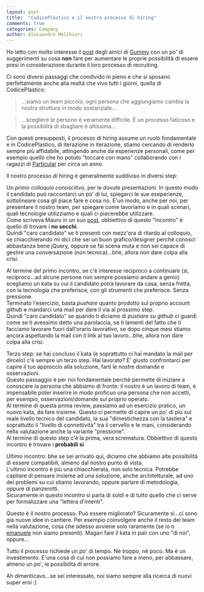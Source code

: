 ```yaml
---
layout: post
title:  "CodicePlastico e il nostro processo di hiring"
comments: true
categories: Company
author: Alessandro Melchiori
---
```


Ho letto con molto interesse il [post](https://medium.com/@alekone/ciao-laureato-ecco-come-non-venire-mai-assunto-da-gummy-e-in-molti-altri-posti-f3d1b2aed52d) degli amici di [Gummy](http://gummyindustries.com/) con un po' di suggerimenti su cosa **non** fare per aumentare le proprie possibilità di essere presi in considerazione durante il loro processo di recruiting.

Ci sono diversi passaggi che condivido in pieno e che si sposano perfettamente anche alla realtà che vivo tutti i giorni, quella di CodicePlastico:

> ...siamo un team piccolo, ogni persona che aggiungiamo cambia la nostra struttura in modo sostanziale...

> ...scegliere le persone è veramente difficile. È un processo faticoso e la possibilità di sbagliare è altissima...

Con questi presupposti, il processo di hiring assume un ruolo fondamentale e in CodicePlastico, di iterazione in iterazione, stiamo cercando di renderlo sempre più affidabile, attingendo anche da esperienze personali, come per esempio quello che ho potuto "toccare con mano" collaborando con i ragazzi di [Particular](https://particular.net/) per circa un anno.

Il nostro processo di hiring è generalmente suddiviso in diversi step:

Un *primo colloquio conoscitivo*, per le dovute presentazioni. In questo modo il candidato può raccontarci un po' di lui, spiegarci le sue eseperienze, sottolineare cosa gli piace fare e cosa no. E'un modo, anche per noi, per presentare il nostro team, per spiegare come lavoriamo e in quali scenari, quali tecnologie utilizziamo e quali ci piacerebbe utilizzare.  
Come scriveva Mauro in un suo [post](http://blogs.ugidotnet.org/topics/archive/2015/11/24/colloqui-di-lavorohellipsi-maledizione-al-plurale-non-colloquio.aspx), obbiettivo di questo "incontro" è quello di trovare i **no secchi**.  
Quindi "caro candidato" se ti presenti con mezz'ora di ritardo al colloquio, se chiacchierando mi dici che sei un buon grafico/designer perchè conosci abbastanza bene jQuery, oppure se fai scena muta e non sei capace di gestire una conversazione (non tecnica)...bhe, allora non dare colpa alla crisi.

Al termine del primo incontro, se c'è interesse reciproco a continuare (si, reciproco...ad alcune persone non sempre possiamo andare a genio) scegliamo un kata su cui il candidato potrà lavorare da casa, senza fretta, con la tecnologia che preferisce, con gli strumenti che preferisce. Senza pressione.  
Terminato l'esercizio, basta _pushare_ quanto prodotto sul proprio account github e mandarci una mail per dare il via al prossimo step.  
Quindi "caro candidato" se quando ti diciamo di _pushare su github_ ci guardi come se ti avessimo detto una parolaccia, se ti lamenti del fatto che ti facciamo lavorare fuori dall'orario lavorativo, se dopo cinque mesi stiamo ancora aspettando la mail con il link al tuo lavoro...bhe, allora non dare colpa alla crisi.

Terzo step: se hai concluso il kata (e soprattutto ci hai mandato la mail per dircelo) c'è sempre un terzo step. Hai lavorato? E' giusto confrontarci per capire il tuo approccio alla soluzione, farti le nostre domande e osservazioni.  
Questo passaggio è per noi fondamentale perchè permette di iniziare a conoscere la persona che abbiamo di fronte: il nostro è un lavoro di team, è impensabile poter inserire in modo proficuo una persona che non accetti, per esempio, osservazioni/domande sul proprio operato.  
Al termine di questa prima review, passiamo ad un esercizio pratico, un nuovo kata, da fare insieme. Questo ci permette di capire un po' di più sul reale livello tecnico del candidato, la sua "dimestichezza con la tastiera" e soprattutto il "livello di connettività" tra il cervello e le mani, considerando nella valutazione anche la variante "pressione".  
Al termine di questo step c'è la prima, vera scrematura. Obbiettivo di questo incontro è trovare i **probabili sì**

Ultimo incontro: bhe se sei arrivato qui, diciamo che abbiamo alte possibilità di essere compatibili, almeno dal nostro punto di vista.  
L'ultimo incontro è più una chiacchierata, non solo tecnica. Potrebbe capitare di pensare insieme ad una soluzione, anche architetturale, ad uno dei problemi su cui stiamo lavorando, oppure parlare di metodologia, oppure di panzerotti.  
Sicuramente in questo incontro si parla di soldi e di tutto quello che ci serve per formalizzare una "lettera d'intenti".  

Questo è il nostro processo. Può essere migliorato? Sicuramente sì...ci sono già nuove idee in cantiere. Per esempio coinvolgere anche il resto del team nella valutazione, cosa che adesso avviene solo raramente (se io o [emanuele](http://ema.codiceplastico.com/) non siamo presenti). Magari fare il kata in pair con uno "di noi", oppure...

Tutto il processo richiede un po' di tempo. Nè troppo, nè poco. Ma è un investimento. E'una cosa di cui non possiamo fare a meno, per abbassare, almeno un po', le possibilità di errore.

Ah dimenticavo...se sei interessato, noi siamo sempre alla ricerca di nuovi super eroi :)